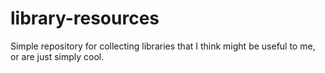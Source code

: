 # library-resources
Simple repository for collecting libraries that I think might be useful to me, or are just simply cool. 
